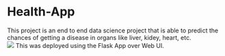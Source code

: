# Health-App
This project is an end to end data science project that is able to predict the chances of getting a disease in organs like liver, kidey, heart, etc.<br>
![](screenupdated.gif)
This was deployed using the Flask App over Web UI.<br>


